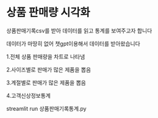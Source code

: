 # 상품 판매량 시각화
상품판매기록csv를 받아 데이터를 읽고 통계를 보여주고자 합니다

데이터가 마땅히 없어 챗gpt이용해서 데이터를 받아왔습니다

1.전체 상품 판매량을 차트로 나타냄

2.사이즈별로 판매가 많은 제품을 뽑음

3.계절별로 판매가 많은 제품을 뽑음

4.고객신상정보통계

streamlit run 상품판매기록통계.py
